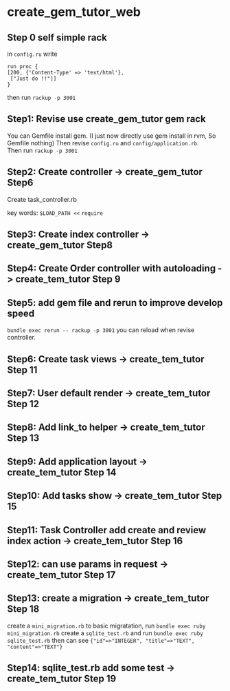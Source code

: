 # create_gem_tutor_web

## Step 0 self simple rack
in `config.ru` write 

```
run proc {
[200, {'Content-Type' => 'text/html'},
 ["Just do !!"]]
}
```
then run `rackup -p 3001`

## Step1: Revise use create_gem_tutor gem rack
You can Gemfile install gem. (I just now directly use gem install in rvm, So Gemfile nothing)
Then revise `config.ru` and `config/application.rb`.  
Then run `rackup -p 3001`

## Step2: Create controller -> create_gem_tutor Step6
Create task_controller.rb

key words:
`$LOAD_PATH <<`
`require`

## Step3: Create index controller -> create_gem_tutor Step8

## Step4: Create Order controller with autoloading -> create_tem_tutor Step 9

## Step5: add gem file and rerun to improve develop speed
`bundle exec rerun -- rackup -p 3001` you can reload when revise controller.

## Step6: Create task views -> create_tem_tutor Step 11

## Step7: User default render -> create_tem_tutor Step 12

## Step8: Add link_to helper -> create_tem_tutor Step 13

## Step9: Add application layout -> create_tem_tutor Step 14

## Step10: Add tasks show -> create_tem_tutor Step 15

## Step11: Task Controller add create and review index action -> create_tem_tutor Step 16

## Step12: can use params in request -> create_tem_tutor Step 17

## Step13: create a migration -> create_tem_tutor Step 18
create a `mini_migration.rb` to basic migratation, run `bundle exec ruby mini_migration.rb`
create a `sqlite_test.rb` and run `bundle exec ruby sqlite_test.rb` then can see 
`{"id"=>"INTEGER", "title"=>"TEXT", "content"=>"TEXT"}`

## Step14: sqlite_test.rb add some test -> create_tem_tutor Step 19
